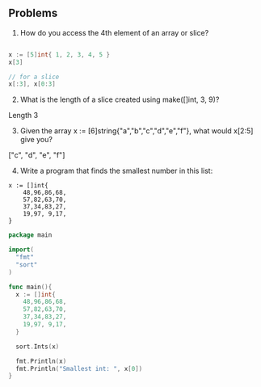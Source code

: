 ## Problems

1. How do you access the 4th element of an array or slice?

```go

x := [5]int{ 1, 2, 3, 4, 5 }
x[3]

// for a slice
x[:3], x[0:3]
```

2. What is the length of a slice created using make([]int, 3, 9)?

Length 3


3. Given the array x := [6]string{"a","b","c","d","e","f"}, what would
x[2:5] give you?

["c", "d", "e", "f"]

4. Write a program that finds the smallest number in this list:
```
x := []int{
    48,96,86,68,
    57,82,63,70,
    37,34,83,27,
    19,97, 9,17,
}
```

```go
package main

import(
  "fmt"
  "sort"
)

func main(){
  x := []int{
    48,96,86,68,
    57,82,63,70,
    37,34,83,27,
    19,97, 9,17,
  }

  sort.Ints(x)

  fmt.Println(x)
  fmt.Println("Smallest int: ", x[0])
}
```



